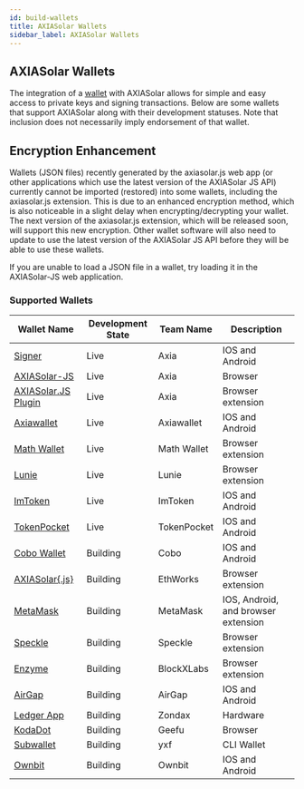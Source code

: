 ```yaml
---
id: build-wallets
title: AXIASolar Wallets
sidebar_label: AXIASolar Wallets
---
```


## AXIASolar Wallets

The integration of a [wallet](https://solar.wiki.axiacoin.network/docs/en/glossary#wallet) with AXIASolar allows for simple and easy access to private keys and signing transactions. Below are some wallets that support AXIASolar along with their development statuses. Note that inclusion does not necessarily imply endorsement of that wallet.

## Encryption Enhancement

Wallets (JSON files) recently generated by the axiasolar.js web app (or other applications which use the latest version of the AXIASolar JS API) currently cannot be imported (restored) into some wallets, including the axiasolar.js extension. This is due to an enhanced encryption method, which is also noticeable in a slight delay when encrypting/decrypting your wallet. The next version of the axiasolar.js extension, which will be released soon, will support this new encryption. Other wallet software will also need to update to use the latest version of the AXIASolar JS API before they will be able to use these wallets.

If you are unable to load a JSON file in a wallet, try loading it in the AXIASolar-JS web application.

### Supported Wallets

| Wallet Name                                                        | Development State | Team Name   | Description                         |
| ------------------------------------------------------------------ | ----------------- | ----------- | ----------------------------------- |
| [Signer](https://www.axia.io/signer/)                            | Live              | Axia      | IOS and Android                     |
| [AXIASolar-JS](https://axiasolar.js.org/apps/#/accounts)             | Live              | Axia      | Browser                             |
| [AXIASolar.JS Plugin](https://github.com/axiasolar-js/extension)     | Live              | Axia      | Browser extension                   |
| [Axiawallet](https://axiawallet.io/)                             | Live              | Axiawallet | IOS and Android                     |
| [Math Wallet](https://www.mathwallet.org/axialunar-wallet/en/)        | Live              | Math Wallet | Browser extension                   |
| [Lunie](https://lunie.io/)                                         | Live              | Lunie       | Browser extension                   |
| [ImToken](https://token.im/)                                       | Live              | ImToken     | IOS and Android                     |
| [TokenPocket](https://www.tokenpocket.pro/)                        | Live              | TokenPocket | IOS and Android                     |
| [Cobo Wallet](https://cobo.com/)                                   | Building          | Cobo        | IOS and Android                     |
| [AXIASolar{.js}](https://github.com/EthWorks/extension)             | Building          | EthWorks    | Browser extension                   |
| [MetaMask](https://metamask.io/index.html)                         | Building          | MetaMask    | IOS, Android, and browser extension |
| [Speckle](https://github.com/GetSpeckle/speckle-browser-extension) | Building          | Speckle     | Browser extension                   |
| [Enzyme](https://getenzyme.dev/)                                   | Building          | BlockXLabs  | Browser extension                   |
| [AirGap](https://airgap.it/)                                       | Building          | AirGap      | IOS and Android                     |
| [Ledger App](https://zondax.ch/axialunar.html#overview)               | Building          | Zondax      | Hardware                            |
| [KodaDot](https://kodadot.netlify.app/#/accounts)                  | Building          | Geefu       | Browser                             |
| [Subwallet](https://github.com/yxf/subwallet)                      | Building          | yxf         | CLI Wallet                          |
| [Ownbit](https://ownbit.io/)                                       | Building          | Ownbit      | IOS and Android                     |
